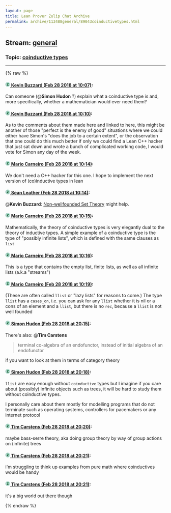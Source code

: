 ```yaml
---
layout: page
title: Lean Prover Zulip Chat Archive 
permalink: archive/113488general/89043coinductivetypes.html
---
```


## Stream: [general](index.html)
### Topic: [coinductive types](89043coinductivetypes.html)

---


{% raw %}
#### [![Click to go to Zulip](../../assets/img/zulip2.png) Kevin Buzzard (Feb 28 2018 at 10:07)](https://leanprover.zulipchat.com/#narrow/stream/113488-general/topic/coinductive%20types/near/123081684):
Can someone (@**Simon Hudon** ?) explain what a coinductive type is and, more specifically, whether a mathematician would ever need them?

#### [![Click to go to Zulip](../../assets/img/zulip2.png) Kevin Buzzard (Feb 28 2018 at 10:10)](https://leanprover.zulipchat.com/#narrow/stream/113488-general/topic/coinductive%20types/near/123081788):
As to the comments about them made here and linked to here, this might be another of those "perfect is the enemy of good" situations where we could either have Simon's "does the job to a certain extent", or the observation that one could do this much better if only we could find a Lean C++ hacker that just sat down and wrote a bunch of complicated working code, I would vote for Simon any day of the week.

#### [![Click to go to Zulip](../../assets/img/zulip2.png) Mario Carneiro (Feb 28 2018 at 10:14)](https://leanprover.zulipchat.com/#narrow/stream/113488-general/topic/coinductive%20types/near/123081900):
We don't need a C++ hacker for this one. I hope to implement the next version of (co)inductive types in lean

#### [![Click to go to Zulip](../../assets/img/zulip2.png) Sean Leather (Feb 28 2018 at 10:14)](https://leanprover.zulipchat.com/#narrow/stream/113488-general/topic/coinductive%20types/near/123081904):
@**Kevin Buzzard**: [Non-wellfounded Set Theory](https://plato.stanford.edu/entries/nonwellfounded-set-theory/) might help.

#### [![Click to go to Zulip](../../assets/img/zulip2.png) Mario Carneiro (Feb 28 2018 at 10:15)](https://leanprover.zulipchat.com/#narrow/stream/113488-general/topic/coinductive%20types/near/123081913):
Mathematically, the theory of coinductive types is very elegantly dual to the theory of inductive types. A simple example of a coinductive type is the type of "possibly infinite lists", which is defined with the same clauses as `list`

#### [![Click to go to Zulip](../../assets/img/zulip2.png) Mario Carneiro (Feb 28 2018 at 10:16)](https://leanprover.zulipchat.com/#narrow/stream/113488-general/topic/coinductive%20types/near/123081955):
This is a type that contains the empty list, finite lists, as well as all infinite lists (a.k.a "streams")

#### [![Click to go to Zulip](../../assets/img/zulip2.png) Mario Carneiro (Feb 28 2018 at 10:19)](https://leanprover.zulipchat.com/#narrow/stream/113488-general/topic/coinductive%20types/near/123082040):
(These are often called `llist` or "lazy lists" for reasons to come.) The type `llist` has a `cases_on`, i.e. you can ask for any `llist` whether it is nil or a cons of an element and a `llist`, but there is no `rec`, because a `llist` is not well founded

#### [![Click to go to Zulip](../../assets/img/zulip2.png) Simon Hudon (Feb 28 2018 at 20:15)](https://leanprover.zulipchat.com/#narrow/stream/113488-general/topic/coinductive%20types/near/123102878):
There's also:
@**Tim Carstens** 
> terminal co-algebra of an endofunctor, instead of initial algebra of an endofunctor

if you want to look at them in terms of category theory

#### [![Click to go to Zulip](../../assets/img/zulip2.png) Simon Hudon (Feb 28 2018 at 20:18)](https://leanprover.zulipchat.com/#narrow/stream/113488-general/topic/coinductive%20types/near/123103022):
`llist` are easy enough without `coinductive` types but I imagine if you care about (possibly) infinite objects such as trees, it will be hard to study them without coinductive types.

I personally care about them mostly for modelling programs that do not terminate such as operating systems, controllers for pacemakers or any internet protocol

#### [![Click to go to Zulip](../../assets/img/zulip2.png) Tim Carstens (Feb 28 2018 at 20:20)](https://leanprover.zulipchat.com/#narrow/stream/113488-general/topic/coinductive%20types/near/123103123):
maybe bass-serre theory, aka doing group theory by way of group actions on (infinite) trees

#### [![Click to go to Zulip](../../assets/img/zulip2.png) Tim Carstens (Feb 28 2018 at 20:21)](https://leanprover.zulipchat.com/#narrow/stream/113488-general/topic/coinductive%20types/near/123103136):
i'm struggling to think up examples from pure math where coinductives would be handy

#### [![Click to go to Zulip](../../assets/img/zulip2.png) Tim Carstens (Feb 28 2018 at 20:21)](https://leanprover.zulipchat.com/#narrow/stream/113488-general/topic/coinductive%20types/near/123103143):
it's a big world out there though


{% endraw %}
